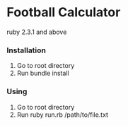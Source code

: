 # Football Calculator

ruby 2.3.1 and above

### Installation

1. Go to root directory
2. Run bundle install

### Using

1. Go to root directory
2. Run ruby run.rb /path/to/file.txt
